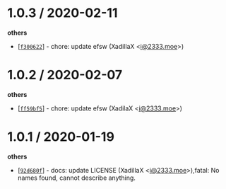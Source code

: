 
1.0.3 / 2020-02-11
==================

**others**
  * [[`f300622`](http://github.com/XadillaX/node-efsw/commit/f300622596db12632e6ccac914f9ab97ccad4f9e)] - chore: update efsw (XadillaX <<i@2333.moe>>)

1.0.2 / 2020-02-07
==================

**others**
  * [[`ff59bf5`](http://github.com/XadillaX/node-efsw/commit/ff59bf5178279dcd8374f47488fd13d30c618a8f)] - chore: update efsw (XadilaX <<i@2333.moe>>)

1.0.1 / 2020-01-19
==================

**others**
  * [[`92d680f`](http://github.com/XadillaX/node-efsw/commit/92d680f1b4116aa0b7b0070b188f10ad95e5737a)] - docs: update LICENSE (XadillaX <<i@2333.moe>>),fatal: No names found, cannot describe anything.

